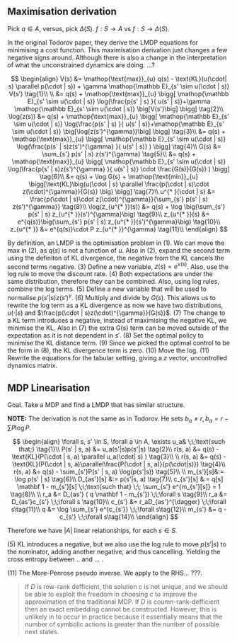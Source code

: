 ## Maximisation derivation

Pick $a \in A$, versus, pick $\Delta(S)$. $f: S\to A$ vs $f:S \to \Delta(S)$.

In the original Todorov paper, they derive the LMDP equations for minimising a cost function. This maximisation derivation just changes a few negative signs around. Although there is also a change in the interpretation of what the unconstrained dynamics are doing. ...?

$$
\begin{align}
V(s) &= \mathop{\text{max}}_{u} q(s) - \text{KL}(u(\cdot| s) \parallel p(\cdot | s)) + \gamma \mathop{\mathbb E}_{s' \sim u(\cdot | s)} V(s') \tag{1}\\
\\
&= q(s) + \mathop{\text{max}}_{u} \bigg[ \mathop{\mathbb E}_{s' \sim u(\cdot | s)} \log(\frac{p(s' | s) }{ u(s' | s)}+\gamma \mathop{\mathbb E}_{s' \sim u(\cdot | s)} \big[V(s')\big] \bigg] \tag{2}\\
\log(z(s)) &= q(s) + \mathop{\text{max}}_{u} \bigg[ \mathop{\mathbb E}_{s' \sim u(\cdot | s)} \log(\frac{p(s' | s) }{ u(s' | s)}+\mathop{\mathbb E}_{s' \sim u(\cdot | s)} \big[\log(z(s')^{\gamma})\big] \bigg] \tag{3}\\
&= q(s) + \mathop{\text{max}}_{u} \bigg[ \mathop{\mathbb E}_{s' \sim u(\cdot | s)} \log(\frac{p(s' | s)z(s')^{\gamma} }{ u(s' | s)} ) \bigg] \tag{4}\\
G(s) &= \sum_{s'} p(s' | s) z(s')^{\gamma} \tag{5}\\
&= q(s) + \mathop{\text{max}}_{u} \bigg[ \mathop{\mathbb E}_{s' \sim u(\cdot | s)} \log(\frac{p(s' | s)z(s')^{\gamma} }{ u(s' | s)} \cdot \frac{G(s)}{G(s)} ) \bigg] \tag{6}\\
&= q(s) + \log G(s) + \mathop{\text{min}}_{u} \bigg[\text{KL}\big(u(\cdot | s) \parallel \frac{p(\cdot | s)\cdot z(\cdot)^{\gamma}}{G(s)} \big) \bigg] \tag{7}\\
u^{* }(\cdot | s) &= \frac{p(\cdot | s)\cdot z(\cdot)^{\gamma}}{\sum_{s'} p(s' | s) z(s')^{\gamma}} \tag{8}\\
\log(z_{u^{* }}(s)) &= q(s) + \log \big(\sum_{s'} p(s' | s) z_{u^{* }}(s')^{\gamma}\big) \tag{9}\\
z_{u^{* }}(s) &= e^{q(s)}\big(\sum_{s'} p(s' | s) z_{u^{* }}(s')^{\gamma}\big) \tag{10}\\
z_{u^{* }} &= e^{q(s)}\cdot P z_{u^{* }}^{\gamma} \tag{11}\\
\end{align}
$$

By definition, an LMDP is the optimisation problem in (1). We can move the $\text{max}$ in (2), as $q(s)$ is not a function of $u$. Also in (2), expand the second term using the definiton of KL divergence, the negative from the KL cancels the second terms negative. (3) Define a new variable, $z(s) = e^{v(s)}$. Also, use the log rule to move the discount rate. (4) Both expectations are under the same distribution, therefore they can be combined. Also, using log rules, combine the log terms. (5) Define a new variable that will be used to normalise $p(s' | s)z(s')^{\gamma}$. (6) Multiply and divide by $G(s)$. This allows us to rewrite the log term as a KL divergence as now we have two distributions, $u(\cdot | s)$ and $\frac{p(\cdot | s)z(\cdot)^{\gamma}}{G(s)}$. (7) The change to a KL term introduces a negative, instead of maximising the negative KL, we minimise the KL. Also in (7) the extra G(s) term can be moved outside of the expectation as it is not dependent in $s'$. (8) Set the optimal policy to minimise the KL distance term. (9) Since we picked the optimal control to be the form in (8), the KL divergence term is zero. (10) Move the log. (11) Rewrite the equations for the tabular setting, giving a $z$ vector, uncontrolled dynamics matrix.


## MDP Linearisation

Goal. Take a MDP and find a LMDP that has similar structure.

__NOTE:__ The derivation is not the same as in Todorov. He sets $b_a \neq r, b_a = r - \sum P \log P$.

$$
\begin{align}
\forall s, s' \in S, \forall a \in A, \exists u_a& \;\;\text{such that;} \tag{1}\\
P(s' | s, a) &= u_a(s'|s)p(s'|s) \tag{2}\\
r(s, a) &= q(s) - \text{KL}(P(\cdot | s, a) \parallel u_a(\cdot| s) ) \tag{3}\\
\\
r(s, a) &= q(s) - \text{KL}(P(\cdot | s, a)\parallel\frac{P(\cdot | s, a)}{p(\cdot|s)}) \tag{4}\\
r(s, a) &= q(s) - \sum_{s'}P(s' | s, a) \log(p(s'|s)) \tag{5}\\
\\
m_{s'}[s]&:= \log p(s' | s) \tag{6}\\
D_{as'}[s] &:= p(s'|s, a) \tag{7}\\
c_{s'}[s] &:= q[s] \mathbf 1 - m_{s'}[s] \;\;\text{such that} \;\; \sum_{s'} e^{m_{s'}[s]} = 1 \tag{8}\\
\\
r_a &= D_{as'} ( q \mathbf 1 - m_{s'}) \;\;\forall s \tag{9}\\
r_a &= D_{as'}c_{s'}  \;\;\forall s \tag{10}\\
c_{s'} &= r_aD_{as'}^{\dagger} \;\;\forall s\tag{11}\\
q &= \log \sum_{s'} e^{c_{s'}} \;\;\forall s\tag{12}\\
m_{s'} &= q - c_{s'} \;\;\forall s\tag{14}\\
\end{align}
$$



Therefore we have $|A|$ linear relationships, for each $s\in S$.

(5) KL introduces a negative, but we also use the log rule to move $p(s'|s)$ to the nominator, adding another negative, and thus cancelling. Yielding the cross entropy between .. and ... .

(11) The More-Penrose pseudo inverse. We apply to the RHS... ???.

> If $D$ is row-rank defficient, the solution $c$ is not unique, and we should be able to exploit the freedom in choosing $c$ to improve the approximation of the traditional MDP. If $D$ is coumn-rank-defficient then an exact embedding cannot be constructed. However, this is unlikely in to occur in practice because it essentially means that the number of symbolic actions is greater than the number of possible next states.
